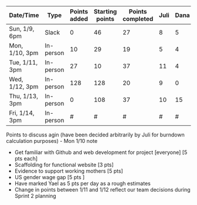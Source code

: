 | Date/Time  | Type | Points added | Starting points | Points completed | Juli | Dana | Kelly | Yael | Remaining points | 
| ---------- | ---- | ------------ | ------------ | ---------------- | ---  | ---- | ----- | ---- | ---------------- |
| Sun, 1/9, 6pm | Slack | 0 | 46 | 27 | 8 | 5 | 9 | 5  | 19 | 
| Mon, 1/10, 3pm | In-person | 10 | 29 | 19 | 5 | 4 | 5 | 5  | 10 | 
| Tue, 1/11, 3pm | In-person | 27 | 10 | 37 | 11 | 4 | 13 | 10 | 0 | 
| Wed, 1/12, 3pm | In-person | 128 | 128 | 20 | 9 | 0 | 5 | 6 | 108 |
| Thu, 1/13, 3pm | In-person | 0 | 108 | 37 | 10 | 15 | 8 | 4 | 71 |
| Fri, 1/14, 3pm | In-person | # | # | # | # | # | # | # | # |

Points to discuss agin (have been decided arbitrarily by Juli for burndown calculation purposes) - Mon 1/10 note
* Get familiar with Github and web development for project [everyone] [5 pts each] 
* Scaffolding for functional website [3 pts]
* Evidence to support working mothers [5 pts]
* US gender wage gap [5 pts ]
* Have marked Yael as 5 pts per day as a rough estimates
* Change in points between 1/11 and 1/12 reflect our team decisions during Sprint 2 planning
